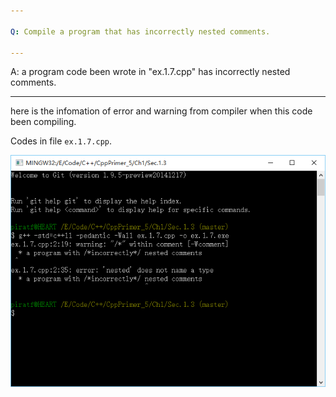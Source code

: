 ```yaml
---

Q: Compile a program that has incorrectly nested comments.

---
```


A: a program code been wrote in "ex.1.7.cpp" has incorrectly nested comments.

---

here is the infomation of error and warning from compiler when this code been compiling.

Codes in file `ex.1.7.cpp`.

![error and warning][error and warning]

[error and warning]:./ex.1.7.PNG